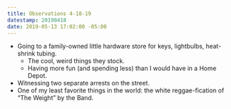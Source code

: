 ```yaml
---
title: Observations 4-18-19
datestamp: 20190418
date: 2019-05-13 17:02:00 -05:00
---
```


- Going to a family-owned little hardware store for keys, lightbulbs, heat-shrink tubing.
	- The cool, weird things they stock.
	- Having more fun (and spending less) than I would have in a Home Depot.
- Witnessing two separate arrests on the street.
- One of my least favorite things in the world: the white reggae-fication of “The Weight” by the Band.
